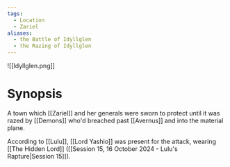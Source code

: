 ```yaml
---
tags:
  - Location
  - Zariel
aliases:
  - the Battle of Idyllglen
  - the Razing of Idyllglen
---
```

![[Idyllglen.png]]
# Synopsis
A town which [[Zariel]] and her generals were sworn to protect until it was razed by [[Demons]] who'd breached past [[Avernus]] and into the material plane.

According to [[Lulu]], [[Lord Yashio]] was present for the attack, wearing [[The Hidden Lord]] ([[Session 15, 16 October 2024 - Lulu's Rapture|Session 15]]).